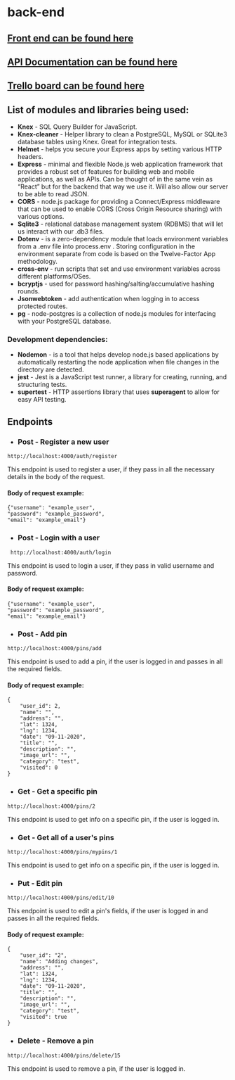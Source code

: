 # back-end
## [Front end can be found here](https://github.com/Travel-Far-And-Wide/front-end/)
## [API Documentation can be found here](https://documenter.getpostman.com/view/10657242/TVejhqGG#c8866234-8378-411e-9dd3-c41d78384ab4)
## [Trello board can be found here](https://trello.com/b/H4NUIEcx/travel-far-and-wide)
## List of modules and libraries being used:
- __Knex__ - SQL Query Builder for JavaScript.
- __Knex-cleaner__ - Helper library to clean a PostgreSQL, MySQL or SQLite3 database tables using Knex. Great for integration tests.
- __Helmet__ - helps you secure your Express apps by setting various HTTP headers.
- __Express__ - minimal and flexible Node.js web application framework that provides a robust set of features for building web and mobile applications, as well as APIs. Can be thought of in the same vein as “React” but for the backend that way we use it. Will also allow our server to be able to read JSON.
- __CORS__ - node.js package for providing a Connect/Express middleware that can be used to enable CORS (Cross Origin Resource sharing) with various options.
- __Sqlite3__ - relational database management system (RDBMS) that will let us interact with our .db3 files.
- __Dotenv__ - is a zero-dependency module that loads environment variables from a .env file into process.env . Storing configuration in the environment separate from code is based on the Twelve-Factor App methodology.
- __cross-env__ - run scripts that set and use environment variables across different platforms/OSes.
- __bcryptjs__ - used for password hashing/salting/accumulative hashing rounds.
- __Jsonwebtoken__ - add authentication when logging in to access protected routes.
- __pg__ - node-postgres is a collection of node.js modules for interfacing with your PostgreSQL database.
 ### Development dependencies:
 - __Nodemon__ - is a tool that helps develop node.js based applications by automatically restarting the node application when file changes in the directory are detected.
 - __jest__ - Jest is a JavaScript test runner, a  library for creating, running, and structuring tests.
 - __supertest__ - HTTP assertions library that uses __superagent__ to allow for easy API testing.
 

## Endpoints
- ### Post - Register a new user

```http://localhost:4000/auth/register```

This endpoint is used to register a user, if they pass in all the necessary details in the body of the request.
#### Body of request example:
```
{"username": "example_user",
"password": "example_password",
"email": "example_email"}
```


- ### Post - Login with a user

``` http://localhost:4000/auth/login```

This endpoint is used to login a user, if they pass in valid username and password.

#### Body of request example:
```
{"username": "example_user",
"password": "example_password",
"email": "example_email"}
```


- ### Post - Add pin

```http://localhost:4000/pins/add```

This endpoint is used to add a pin, if the user is logged in and passes in all the required fields.

#### Body of request example:
```
{
    "user_id": 2,
    "name": "",
    "address": "",
    "lat": 1324,
    "lng": 1234,
    "date": "09-11-2020",
    "title": "",
    "description": "",
    "image_url": "",
    "category": "test",
    "visited": 0
}
```


- ### Get - Get a specific pin

```http://localhost:4000/pins/2```

This endpoint is used to get info on a specific pin, if the user is logged in.


- ### Get - Get all of a user's pins

```http://localhost:4000/pins/mypins/1```

This endpoint is used to get info on a specific pin, if the user is logged in.


- ### Put - Edit pin

```http://localhost:4000/pins/edit/10```

This endpoint is used to edit a pin's fields, if the user is logged in and passes in all the required fields.

#### Body of request example:
```
{
    "user_id": "2",
    "name": "Adding changes",
    "address": "",
    "lat": 1324,
    "lng": 1234,
    "date": "09-11-2020",
    "title": "",
    "description": "",
    "image_url": "",
    "category": "test",
    "visited": true
}
```


- ### Delete - Remove a pin

```http://localhost:4000/pins/delete/15```

This endpoint is used to remove a pin, if the user is logged in.
